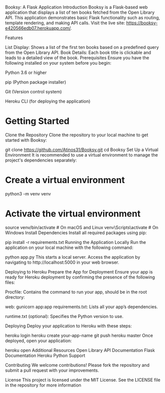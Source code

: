 Booksy: A Flask Application
Introduction
Booksy is a Flask-based web application that displays a list of ten books fetched from the Open Library API. This application demonstrates basic Flask functionality such as routing, template rendering, and making API calls. Visit the live site: https://booksy-e420566edb07.herokuapp.com/.

Features

List Display: Shows a list of the first ten books based on a predefined query from the Open Library API.
Book Details: Each book title is clickable and leads to a detailed view of the book.
Prerequisites
Ensure you have the following installed on your system before you begin:

Python 3.6 or higher

pip (Python package installer)

Git (Version control system)

Heroku CLI (for deploying the application)

# Getting Started
Clone the Repository
Clone the repository to your local machine to get started with Booksy:


git clone https://github.com/Atinos31/Booksy.git
cd Booksy
Set Up a Virtual Environment
It is recommended to use a virtual environment to manage the project's dependencies separately:


# Create a virtual environment
python3 -m venv venv  

# Activate the virtual environment
source venv/bin/activate  # On macOS and Linux
venv\Scripts\activate     # On Windows
Install Dependencies
Install all required packages using pip:

pip install -r requirements.txt
Running the Application Locally
Run the application on your local machine with the following command:


python app.py
This starts a local server. Access the application by navigating to http://localhost:5000 in your web browser.

Deploying to Heroku
Prepare the App for Deployment
Ensure your app is ready for Heroku deployment by confirming the presence of the following files:

Procfile: Contains the command to run your app, should be in the root directory:

web: gunicorn app:app
requirements.txt: Lists all your app’s dependencies.

runtime.txt (optional): Specifies the Python version to use.

Deploying
Deploy your application to Heroku with these steps:


heroku login
heroku create your-app-name
git push heroku master
Once deployed, open your application:


heroku open
Additional Resources
Open Library API Documentation
Flask Documentation
Heroku Python Support


Contributing
We welcome contributions! Please fork the repository and submit a pull request with your improvements.

License
This project is licensed under the MIT License. See the LICENSE file in the repository for more information



